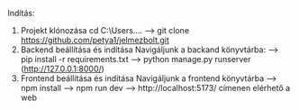 Indítás:
1. Projekt klónozása
cd C:\Users\.... --> git clone https://github.com/petya1/jelmezbolt.git
2. Backend beállítása és indítása
Navigáljunk a backand könyvtárba: --> pip install -r requirements.txt --> python manage.py runserver (http://127.0.0.1:8000/)
3. Frontend beállítása és indítása
Navigáljunk a frontend könyvtárba --> npm install --> npm run dev --> http://localhost:5173/ címenen elérhető a web
